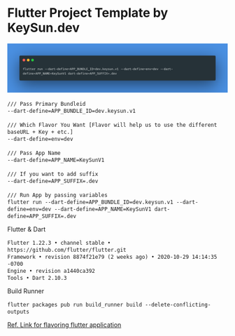 # Flutter Project Template by KeySun.dev

![flutter run command variables](assets/flutter_run_command_parameters.png)


```
/// Pass Primary Bundleid
--dart-define=APP_BUNDLE_ID=dev.keysun.v1

/// Which Flavor You Want [Flavor will help us to use the different baseURL + Key + etc.]
--dart-define=env=dev

/// Pass App Name
--dart-define=APP_NAME=KeySunV1

/// If you want to add suffix
--dart-define=APP_SUFFIX=.dev

/// Run App by passing variables
flutter run --dart-define=APP_BUNDLE_ID=dev.keysun.v1 --dart-define=env=dev --dart-define=APP_NAME=KeySunV1 dart-define=APP_SUFFIX=.dev
```


Flutter & Dart
```
Flutter 1.22.3 • channel stable • https://github.com/flutter/flutter.git
Framework • revision 8874f21e79 (2 weeks ago) • 2020-10-29 14:14:35 -0700
Engine • revision a1440ca392
Tools • Dart 2.10.3

```

Build Runner
```
flutter packages pub run build_runner build --delete-conflicting-outputs
```


[Ref. Link for flavoring flutter application](https://itnext.io/flutter-1-17-no-more-flavors-no-more-ios-schemas-command-argument-that-solves-everything-8b145ed4285d)